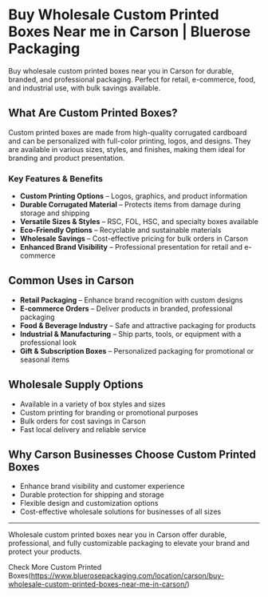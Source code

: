 # Buy Wholesale Custom Printed Boxes Near me in Carson | Bluerose Packaging

Buy wholesale custom printed boxes near you in Carson for durable, branded, and professional packaging. Perfect for retail, e-commerce, food, and industrial use, with bulk savings available.

## What Are Custom Printed Boxes?

Custom printed boxes are made from high-quality corrugated cardboard and can be personalized with full-color printing, logos, and designs. They are available in various sizes, styles, and finishes, making them ideal for branding and product presentation.  

### Key Features & Benefits

- **Custom Printing Options** – Logos, graphics, and product information  
- **Durable Corrugated Material** – Protects items from damage during storage and shipping  
- **Versatile Sizes & Styles** – RSC, FOL, HSC, and specialty boxes available  
- **Eco-Friendly Options** – Recyclable and sustainable materials  
- **Wholesale Savings** – Cost-effective pricing for bulk orders in Carson  
- **Enhanced Brand Visibility** – Professional presentation for retail and e-commerce  

## Common Uses in Carson

- **Retail Packaging** – Enhance brand recognition with custom designs  
- **E-commerce Orders** – Deliver products in branded, professional packaging  
- **Food & Beverage Industry** – Safe and attractive packaging for products  
- **Industrial & Manufacturing** – Ship parts, tools, or equipment with a professional look  
- **Gift & Subscription Boxes** – Personalized packaging for promotional or seasonal items  

## Wholesale Supply Options

- Available in a variety of box styles and sizes  
- Custom printing for branding or promotional purposes  
- Bulk orders for cost savings in Carson  
- Fast local delivery and reliable service  

## Why Carson Businesses Choose Custom Printed Boxes

- Enhance brand visibility and customer experience  
- Durable protection for shipping and storage  
- Flexible design and customization options  
- Cost-effective wholesale solutions for businesses of all sizes  

---
Wholesale custom printed boxes near you in Carson offer durable, professional, and fully customizable packaging to elevate your brand and protect your products.  

Check More Custom Printed Boxes(https://www.bluerosepackaging.com/location/carson/buy-wholesale-custom-printed-boxes-near-me-in-carson/)

